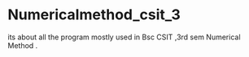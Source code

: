 # Numericalmethod_csit_3
its about all the program mostly used in Bsc CSIT ,3rd sem Numerical Method .
